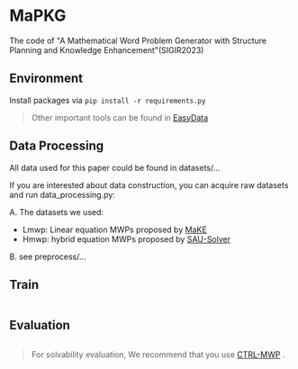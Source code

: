 # MaPKG
The code of "A Mathematical Word Problem Generator with Structure Planning and Knowledge Enhancement"(SIGIR2023)

## Environment
Install packages via `pip install -r requirements.py`
> Other important tools can be found in [EasyData](https://github.com/KenelmQLH/EasyData.git)

## Data Processing
All data used for this paper could be found in datasets/...

If you are interested about data construction, you can acquire raw datasets and run data_processing.py:

A. The datasets we used:
- Lmwp: Linear equation MWPs proposed by [MaKE](https://github.com/tal-ai/MaKE_EMNLP2021)
- Hmwp: hybrid equation MWPs proposed by [SAU-Solver](https://github.com/QinJinghui/SAU-Solver)

B. see preprocess/... 


## Train
```

```


## Evaluation
```

```

> For solvability evaluation, We recommend that you use [CTRL-MWP](https://github.com/yiyunya/CTRL-MWP) .

